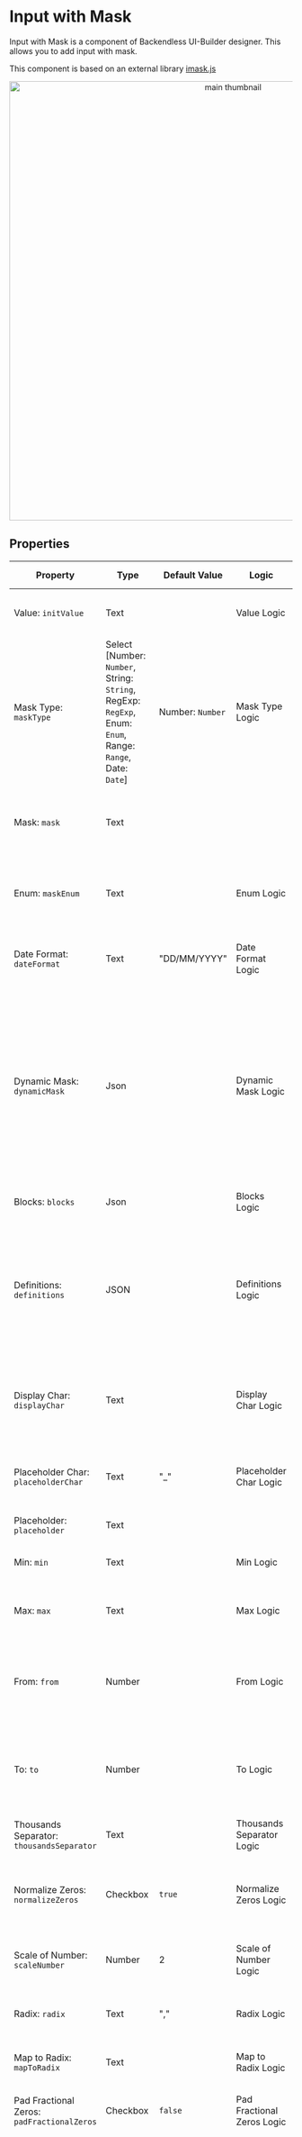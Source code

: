 # Input with Mask

Input with Mask is a component of Backendless UI-Builder designer. This allows you to add input with mask.

This component is based on an external library [imask.js](https://github.com/uNmAnNeR/imaskjs)

<p align="center">
  <img src="./thumbnail.png" alt="main thumbnail" width="780"/>
</p>

## Properties

| Property                                   | Type                                                                                                      | Default Value        | Logic                      | Data Binding | UI Setting | Description                                                                                                                                                                                                                                               |
|--------------------------------------------|-----------------------------------------------------------------------------------------------------------|----------------------|----------------------------|--------------|------------|-----------------------------------------------------------------------------------------------------------------------------------------------------------------------------------------------------------------------------------------------------------|
| Value: `initValue`                         | Text                                                                                                      |                      | Value Logic                | YES          | YES        | Allows to determine the initial value of the input field.                                                                                                                                                                                                 |
| Mask Type: `maskType`                      | Select [Number: `Number`, String: `String`, RegExp: `RegExp`, Enum: `Enum`, Range: `Range`, Date: `Date`] | Number: `Number`     | Mask Type Logic            | NO           | YES        | Allows select type of mask(Number, String, RegExp).                                                                                                                                                                                                       |
| Mask: `mask`                               | Text                                                                                                      |                      |                            | YES          | YES        | Allows to specify the mask. 0 - any digit; a - any letter; * - any char. Or you can write RegExp.                                                                                                                                                         |
| Enum: `maskEnum`                           | Text                                                                                                      |                      | Enum Logic                 | YES          | YES        | Allows to determine the list of strings that are enabled to write in the input field.                                                                                                                                                                     |
| Date Format: `dateFormat`                  | Text                                                                                                      | "DD/MM/YYYY"         | Date Format Logic          | YES          | YES        | Allows to determine the format of date when the Mask Type is Date.                                                                                                                                                                                        |
| Dynamic Mask: `dynamicMask`                | Json                                                                                                      |                      | Dynamic Mask Logic         | YES          | YES        | Allows to determine the array of masks. Dynamic mask automatically selects the appropriate mask from a provided array of masks. The mask with the largest number of fitting characters is selected considering the provided mask order.                   |
| Blocks: `blocks`                           | Json                                                                                                      |                      | Blocks Logic               | YES          | YES        | Allows to determine the nested masks.                                                                                                                                                                                                                     |
| Definitions: `definitions`                 | JSON                                                                                                      |                      | Definitions Logic          | YES          | YES        | Allows to provide custom mask definitions such as default "0", "a", and "*". Signature of data where X is any single char: `{ X: { mask: string, displayChar: string, placeholderChar: string } }`                                                        |
| Display Char: `displayChar`                | Text                                                                                                      |                      | Display Char Logic         | YES          | YES        | Allows to determine the character that will be displayed instead of the entered character.                                                                                                                                                                |
| Placeholder Char: `placeholderChar`        | Text                                                                                                      | "_"                  | Placeholder Char Logic     | YES          | YES        | Allows to specify placeholder char. If it is left empty, the default value will be `_`.                                                                                                                                                                   |
| Placeholder: `placeholder`                 | Text                                                                                                      |                      |                            | YES          | YES        | Allows to specify placeholder.                                                                                                                                                                                                                            |
| Min: `min`                                 | Text                                                                                                      |                      | Min Logic                  | YES          | YES        | Allows to determine the min number that can be input                                                                                                                                                                                                      |
| Max: `max`                                 | Text                                                                                                      |                      | Max Logic                  | YES          | YES        | Allows to determine the max number that can be input.                                                                                                                                                                                                     |
| From: `from`                               | Number                                                                                                    |                      | From Logic                 | YES          | YES        | Allows to determine the number from which you can input in the field when MaskType has a value of Range.                                                                                                                                                  |
| To: `to`                                   | Number                                                                                                    |                      | To Logic                   | YES          | YES        | Allows to determine the number to which you can enter in the field when MaskType has a value of Range.                                                                                                                                                    |
| Thousands Separator: `thousandsSeparator`  | Text                                                                                                      |                      | Thousands Separator Logic  | YES          | YES        | Allows to determine the thousands separator.                                                                                                                                                                                                              |
| Normalize Zeros: `normalizeZeros`          | Checkbox                                                                                                  | `true`               | Normalize Zeros Logic      | YES          | YES        | Allows to determine if the redundant zeros should be removed at the ends.                                                                                                                                                                                 |
| Scale of Number: `scaleNumber`             | Number                                                                                                    | 2                    | Scale of Number Logic      | YES          | YES        | Allows to determine the count of numbers after the comma.                                                                                                                                                                                                 |
| Radix: `radix`                             | Text                                                                                                      | ","                  | Radix Logic                | YES          | YES        | Allows to determine the separator of a float number.                                                                                                                                                                                                      |
| Map to Radix: `mapToRadix`                 | Text                                                                                                      |                      | Map to Radix Logic         | YES          | YES        | Allows to determine the symbols to process as radix.                                                                                                                                                                                                      |
| Pad Fractional Zeros: `padFractionalZeros` | Checkbox                                                                                                  | `false`              | Pad Fractional Zeros Logic | YES          | YES        | Allows to determine if the fractional zeros should be added.                                                                                                                                                                                              |
| Lazy: `lazy`                               | Checkbox                                                                                                  | `false`              |                            | NO           | YES        | Allows to specify lazy or not lazy. Lazy it's when the input doesn't display the template of the mask. For example, Mask: `000 000 000`, Placeholder Char: `_`, Lazy: `checked` input will be empty, but if Lazy: `unchecked` input will be `___ ___ ___` |
| Overwrite: `overwrite`                     | Select [No: `no`, Yes: `yes`, Shift: `shift`]                                                             | No: `no`             | Overwrite Logic            | YES          | YES        | Allows to determine whether to enable or disable character overwriting (replacement or offset) instead of insertion.                                                                                                                                      |
| Eager: `eager`                             | Select [No: `no`, Yes: `yes`, Append: `append`, Remove: `remove`]                                         | No: `no`             | Eager Logic                | NO           | YES        | Allows to determine how to behave around undefined mask characters.                                                                                                                                                                                       |
| Autofix: `autofix`                         | Select [No: `no`, Yes: `yes`, Pad: `pad`]                                                                 | No: `no`             | Autofix Logic              | YES          | YES        | Allows to determine if the auto-fix should be.                                                                                                                                                                                                            |
| Skip Invalid: `skipInvalid`                | Checkbox                                                                                                  | `false`              | Skip Invalid Logic         | YES          | YES        | Allows to determine if the invalid value should be skipped.                                                                                                                                                                                               |
| Variant: `variant`                         | Select [Standard: `standard`, Filled: `filled`, Outline: `outline`]                                       | Standard: `standard` | Variant Logic              | YES          | YES        | Allows to choose one of three style variants - outlined, standard, or filled.                                                                                                                                                                             |

## Events

| Name                | Triggers                                                                                                                     | Context Blocks  | Return   |
|---------------------|------------------------------------------------------------------------------------------------------------------------------|-----------------|----------|
| On Change Value     | when the component's state (value) changes.                                                                                  | `value: string` |          |
| On Validate         | before the component value changes. Using this event we can additionally ourself check and modify each symbol that we input. | `value: string` | `string` |
| On Complete         | when the value is completely filled. This makes sense only for custom masks.                                                 | `value: string` |          |
| On Focus Event      | when the component receives the focus for data entry or by pressing the TAB key.                                             | `event`         |          |
| On Lost Focus Event | when the component loses focus.                                                                                              | `event`         |          |
| On Mouse Enter      | when the Mouse Enters the component.                                                                                         | `event`         |          |
| On Mouse Leave      | when the mouse leaves the component.                                                                                         | `event`         |          |

## Mask Example

`0` - any digit
`a` - any letter
`*` - any char

`[]` - make input optional

If definition character should be treated as fixed it should be escaped by ` \ `

| Mask                    | Input                                     |
|-------------------------|-------------------------------------------|
| `+1 (000) 000-0000`     | `+1 (555) 555-1234`                       |
| `000-aaa-000-aaa`       | `254-jle-634-lji`                         |
| `****/****/****`        | `jie./kao4/1f?.`                          |
| `aaaa aaaa aaaa [aaaa]` | `JLKI HUER LAGI` or `JLKI HUER LAGI OIUK` |
| `+38\0 (00) 000 0000`   | `+380 (85) 547 8653`                      |

## Usage guide

1. Add component Input with Mask to page:

    <img src="./example-images/add-on-page.jpg" alt="add on page" />

2. Now you can see result in the preview. You can input only Number:

    <img src="./example-images/first-result.jpg" alt="first result" />

3. In the "On Validate" event, we can further validate each character before changing the value of the component. Just
   return a valid value or null. For example, if we enter "i" or "I" they will not be written to the input value, other
   values will be written in upper case:

    <img src="./example-images/on-validate-ui-settings.jpg" alt="onValidate logic" />
    <img src="./example-images/on-validate-logic.jpg" alt="onValidate logic" />

    <details>
    <summary>Try yourself</summary>

    ```
    <block xmlns="http://www.w3.org/1999/xhtml" type="controls_if" id="?)?aPQEB,7Ee]yox$:A;" x="122" y="253"><value name="IF0"><block type="list_contains" id="SHZu0mC9rAnu:2iy628~"><value name="list"><block type="lists_create_with" id="B,RSxW49Rdh%pr-U_M#k"><mutation items="2"></mutation><value name="ADD0"><block type="text" id="vB9v0nd^(#auwN.~Bzdk"><field name="TEXT">i</field></block></value><value name="ADD1"><block type="text" id="Q:fF;W(}/|jnOCigz?fo"><field name="TEXT">I</field></block></value></block></value><value name="item"><block type="root_block_ui_builder_c_7b75bce61a728dc952497ba8409da7b1_onValidate_handler_context_blocks_value" id="(F8de,7NDhzBG#-/VwEf" bl_meta="{&quot;label&quot;:&quot;Value&quot;}"></block></value></block></value><statement name="DO0"><block type="immediate_return" id="TvZyLsOZaGSCCi%n=/;y"><value name="value"><block type="logic_null" id="ezE,YMxp.2e]CCFeYfuE"></block></value></block></statement></block>
    ```

   return:
    ```
    <block xmlns="http://www.w3.org/1999/xhtml" type="text_changeCase" id="1*-3ZF!c%gq6*mnU=$4_" x="205.55555725097656" y="355"><field name="CASE">UPPERCASE</field><value name="TEXT"><shadow type="text" id="t=_6?b1`ukO5vEab:L[;"><field name="TEXT">abc</field></shadow><block type="root_block_ui_builder_c_7b75bce61a728dc952497ba8409da7b1_onValidate_handler_context_blocks_value" id="ER]yx.}GWfC53i,8}m$s" bl_meta="{&quot;label&quot;:&quot;Value&quot;}"></block></value></block>
    ```
    </details>

    <img src="example-images/on-validate-result.jpg" alt="onValidate logic" />


4. Also, you can add a custom mask to the UI Setting property Mask:

    <img src="./example-images/phone-number-mask.jpg" alt="phone number mask" />
    <img src="./example-images/phone-number-mask-result.jpg" alt="phone number mask result" />

5. And you can create custom definitions of mask with UI Setting property Definitions:

    <img src="./example-images/mask-with-definitions.jpg" alt="mask with definitions" />
    <img src="./example-images/definitions.jpg" alt="definitions" />

   <details>
   <summary>Try yourself</summary>

    ```
    {
      "#": {
        "mask": "0",
        "displayChar": "#",
        "placeholderChar": "_"
      }
    }
    ```

    </details>

    <img src="./example-images/definitions-result.jpg" alt="definitions result" />

6. And you can create a mask with RegExp:

   <img src="./example-images/regexp-mask.jpg" alt="regExp mask" />
   <img src="./example-images/regexp-mask-result.jpg" alt="regExp mask result" />
